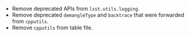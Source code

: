 * Remove deprecated APIs from `lsst.utils.logging`.
* Remove deprecated `demangleType` and `backtrace` that were forwarded from `cpputils`.
* Remove `cpputils` from table file.
